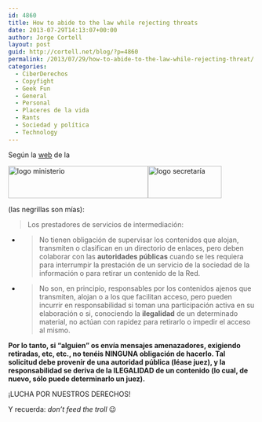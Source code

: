 ```yaml
---
id: 4860
title: How to abide to the law while rejecting threats
date: 2013-07-29T14:13:07+00:00
author: Jorge Cortell
layout: post
guid: http://cortell.net/blog/?p=4860
permalink: /2013/07/29/how-to-abide-to-the-law-while-rejecting-threat/
categories:
  - CiberDerechos
  - Copyfight
  - Geek Fun
  - General
  - Personal
  - Placeres de la vida
  - Rants
  - Sociedad y polí­tica
  - Technology
---
```

Según la <a title="http://www.minetur.gob.es/telecomunicaciones/lssi/faqs/paginas/faq_obligaciones.aspx" href="http://www.minetur.gob.es/telecomunicaciones/lssi/faqs/paginas/faq_obligaciones.aspx" target="_blank">web</a> de la

<a title="http://www.minetur.gob.es/telecomunicaciones/lssi/faqs/paginas/faq_obligaciones.aspx" href="http://www.minetur.gob.es/telecomunicaciones/lssi/faqs/paginas/faq_obligaciones.aspx" target="_blank"><img alt="logo ministerio" src="http://www.minetur.gob.es/SiteCollectionImages/images/logo-ministerio.png" width="285" height="66" /><img alt="logo secretaría" src="http://www.minetur.gob.es/SiteCollectionImages/plantilla/secretaria_teleco_SDLI.gif" width="150" height="66" /></a>

(las negrillas son mías):

> Los prestadores de servicios de intermediación:

  * > No tienen obligación de supervisar los contenidos que alojan, transmiten o clasifican en un directorio de enlaces, pero deben colaborar con las **autoridades públicas** cuando se les requiera para interrumpir la prestación de un servicio de la sociedad de la información o para retirar un contenido de la Red.

  * > No son, en principio, responsables por los contenidos ajenos que transmiten, alojan o a los que facilitan acceso, pero pueden incurrir en responsabilidad si toman una participación activa en su elaboración o si, conociendo la **ilegalidad** de un determinado material, no actúan con rapidez para retirarlo o impedir el acceso al mismo.

**Por lo tanto, si &#8220;alguien&#8221; os envía mensajes amenazadores, exigiendo retiradas, etc, etc., no tenéis NINGUNA obligación de hacerlo. Tal solicitud debe provenir de una autoridad pública (léase juez), y la responsabilidad se deriva de la ILEGALIDAD de un contenido (lo cual, de nuevo, sólo puede determinarlo un juez).**

¡LUCHA POR NUESTROS DERECHOS!

Y recuerda: _don&#8217;t feed the troll_ 😉